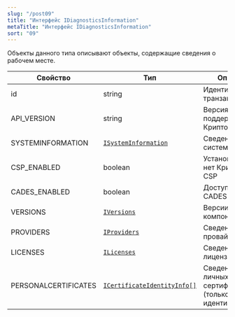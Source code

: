 ```yaml
---
slug: "/post09"
title: "Интерфейс IDiagnosticsInformation"
metaTitle: "Интерфейс IDiagnosticsInformation"
sort: "09"
---
```



Объекты данного типа описывают объекты, содержащие сведения о рабочем месте.

| Свойство | Тип | Описание |
| --- | --- | --- |
| id | string | Идентификатор транзакции |
| API_VERSION | string | Версия поддерживаемого КриптоАРМ API |
| SYSTEMINFORMATION | [`ISystemInformation`](./10-ISystemInformation.md) | Сведения о системе |
| CSP_ENABLED | boolean | Установлен или нет КриптоПро CSP |
| CADES_ENABLED | boolean | Доступность CADES |
| VERSIONS | [`IVersions`](./11-IVersions.md) | Версии компонентов |
| PROVIDERS | [`IProviders`](./12-IProviders.md) | Сведения о провайдерах |
| LICENSES | [`ILicenses`](./13-ILicenses.md) | Сведения о лицензиях |
| PERSONALCERTIFICATES | [`ICertificateIdentityInfo[]`](../003-certificates/12-ICertificateIdentityInfo.md ) | Сведения о личных сертификатах (только идентификаторы) |